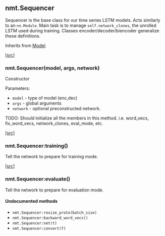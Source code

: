 <a name="nmt.Sequencer.dok"></a>


## nmt.Sequencer ##

 Sequencer is the base class for our time series LSTM models.
  Acts similarly to an `nn.Module`.
   Main task is to manage `self.network_clones`, the unrolled LSTM
  used during training.
  Classes encoder/decoder/biencoder generalize these definitions.

  Inherits from [Model](lib+model).


<a class="entityLink" href="https://github.com/opennmt/opennmt/blob/f651283e010895d259d9defa2c8fba8ce80e74f3/lib/sequencer.lua#L213">[src]</a>
<a name="nmt.Sequencer"></a>


### nmt.Sequencer(model, args, network) ###

 Constructor

Parameters:

  * `model` - type of model (enc,dec)
  * `args` - global arguments
  * `network` - optional preconstructed network.

TODO: Should initialize all the members in this method.
   i.e. word_vecs, fix_word_vecs, network_clones, eval_mode, etc.



<a class="entityLink" href="https://github.com/opennmt/opennmt/blob/f651283e010895d259d9defa2c8fba8ce80e74f3/lib/sequencer.lua#L268">[src]</a>
<a name="nmt.Sequencer:training"></a>


### nmt.Sequencer:training() ###

 Tell the network to prepare for training mode. 

<a class="entityLink" href="https://github.com/opennmt/opennmt/blob/f651283e010895d259d9defa2c8fba8ce80e74f3/lib/sequencer.lua#L307">[src]</a>
<a name="nmt.Sequencer:evaluate"></a>


### nmt.Sequencer:evaluate() ###

 Tell the network to prepare for evaluation mode. 


#### Undocumented methods ####

<a name="nmt.Sequencer:resize_proto"></a>
 * `nmt.Sequencer:resize_proto(batch_size)`
<a name="nmt.Sequencer:backward_word_vecs"></a>
 * `nmt.Sequencer:backward_word_vecs()`
<a name="nmt.Sequencer:net"></a>
 * `nmt.Sequencer:net(t)`
<a name="nmt.Sequencer:convert"></a>
 * `nmt.Sequencer:convert(f)`
